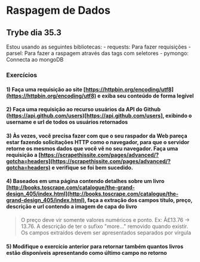 # Raspagem de Dados

## Trybe dia 35.3

Estou usando as seguintes bibliotecas:
    - requests: Para fazer requisições
    - parsel: Para fazer a raspagem através das tags com seletores
    - pymongo: Connecta ao mongoDB

### Exercícios

#### 1) Faça uma requisição ao site [https://httpbin.org/encoding/utf8](https://httpbin.org/encoding/utf8) e exiba seu conteúdo de forma legível

#### 2) Faça uma requisição ao recurso usuários da API do Github (https://api.github.com/users)[https://api.github.com/users], exibindo o username e url de todos os usuários retornados

#### 3) Às vezes, você precisa fazer com que o seu raspador da Web pareça estar fazendo solicitações HTTP como o navegador, para que o servidor retorne os mesmos dados que você vê no seu navegador. Faça uma requisição a [https://scrapethissite.com/pages/advanced/?gotcha=headers](https://scrapethissite.com/pages/advanced/?gotcha=headers) e verifique se foi bem sucedido.

#### 4) Baseados em uma página contendo detalhes sobre um livro [http://books.toscrape.com/catalogue/the-grand-design_405/index.html](http://books.toscrape.com/catalogue/the-grand-design_405/index.html), faça a extração dos campos título, preço, descrição e url contendo a imagem de capa do livro

> O preço deve vir somente valores numéricos e ponto. Ex: Â£13.76 -> 13.76.
> A descrição de ter o sufixo "more..." removido quando existir.
> Os campos extraídos devem ser apresentados separados por vírgula

#### 5) Modifique o exercício anterior para retornar também quantos livros estão disponíveis apresentando como último campo no retorno

